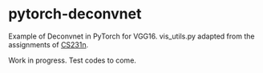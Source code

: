 # pytorch-deconvnet

Example of Deconvnet in PyTorch for VGG16.  vis_utils.py adapted from the assignments of [CS231n](http://cs231n.github.io/).

Work in progress.  Test codes to come.


